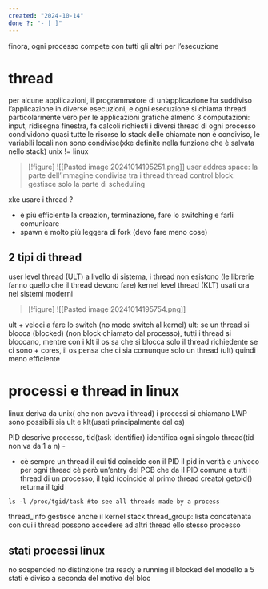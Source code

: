 ```yaml
---
created: "2024-10-14"
done ?: "- [ ]"
---
```

finora, ogni processo compete con tutti gli altri per l’esecuzione
# thread
per alcune applilcazioni, il programmatore di un’applicazione ha suddiviso l’applicazione in diverse esecuzioni, e ogni esecuzione si chiama thread
particolarmente vero per le applicazioni grafiche
almeno 3 computazioni: input, ridisegna finestra, fa calcoli richiesti
i diversi thread di ogni processo condividono quasi tutte le risorse
lo stack delle chiamate non è condiviso, le variabili locali non sono condivise(xke definite nella funzione che è salvata nello stack)
unix != linux

>[!figure] ![[Pasted image 20241014195251.png]]
user addres space: la parte dell’immagine condivisa tra i thread
thread control block: gestisce solo la parte di scheduling

xke usare i thread ? 
- è più efficiente la creazion, terminazione, fare lo switching e farli comunicare
- spawn è molto più leggera di fork (devo fare meno cose)
## 2 tipi di thread
user level thread (ULT) a livello di sistema, i thread non esistono (le librerie fanno quello che il thread devono fare)
kernel level thread (KLT) usati ora nei sistemi moderni

>[!figure] ![[Pasted image 20241014195754.png]]

ult + veloci a fare lo switch (no mode switch al kernel)
ult: se un thread si blocca (blocked) (non block chiamato dal processo), tutti i thread si bloccano, mentre con i klt il os sa che si blocca solo il thread richiedente
 se ci sono + cores, il os pensa che ci sia comunque solo un thread (ult) quindi meno efficiente
# processi e thread in linux
linux deriva da unix( che non aveva i thread)
i processi si chiamano LWP 
sono possibili sia ult e klt(usati principalmente dal os)

PID descrive processo, tid(task identifier) identifica ogni singolo thread(tid non va da 1 a n) -
- cè sempre un thread il cui tid coincide con il PID
	il pid in verità e univoco per ogni thread
	cè però un’entry del PCB che da il PID comune a tutti i thread di un processo, il tgid (coincide al primo thread creato)
	getpid() returna il tgid


```
ls -l /proc/tgid/task #to see all threads made by a process
```

thread_info gestisce anche il kernel stack
thread_group: lista concatenata con cui i thread possono accedere ad altri thread ello stesso processo
## stati processi linux
no sospended
no distinzione tra ready e running 
il blocked del modello a 5 stati è diviso a seconda del motivo del bloc